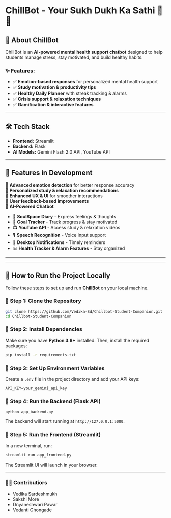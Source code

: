 
# ChillBot - Your Sukh Dukh Ka Sathi 🤖💙  

## 🚀 About ChillBot  
ChillBot is an **AI-powered mental health support chatbot** designed to help students manage stress, stay motivated, and build healthy habits.  

### ✨ Features:  
- ✅ **Emotion-based responses** for personalized mental health support  
- ✅ **Study motivation & productivity tips**  
- ✅ **Healthy Daily Planner** with streak tracking & alarms  
- ✅ **Crisis support & relaxation techniques**  
- ✅ **Gamification & interactive features**  

---

## 🛠 Tech Stack  
- **Frontend:** Streamlit  
- **Backend:** Flask  
- **AI Models:** Gemini Flash 2.0 API, YouTube API  

---

## 🎯 Features in Development  
🔹 **Advanced emotion detection** for better response accuracy  
🔹 **Personalized study & relaxation recommendations**  
🔹 **Enhanced UX & UI** for smoother interactions  
🔹 **User feedback-based improvements**  
🔹 **AI-Powered Chatbot**  
   - 📖 **SoulSpace Diary** - Express feelings & thoughts  
   - 🎯 **Goal Tracker** - Track progress & stay motivated  
   - 📺 **YouTube API** - Access study & relaxation videos  
   - 🎙 **Speech Recognition** - Voice input support  
   - 🔔 **Desktop Notifications** - Timely reminders  
   - 📊 **Health Tracker & Alarm Features** - Stay organized  

---

---

## 📌 How to Run the Project Locally  
Follow these steps to set up and run **ChillBot** on your local machine.  

### 🔹 Step 1: Clone the Repository
```bash
git clone https://github.com/Vedika-Sd/Chillbot-Student-Companion.git
cd Chillbot-Student-Companion
```

### 🔹 Step 2: Install Dependencies  
Make sure you have **Python 3.8+** installed. Then, install the required packages:  
```bash
pip install -r requirements.txt
```

### 🔹 Step 3: Set Up Environment Variables  
Create a `.env` file in the project directory and add your API keys:  
```plaintext
API_KEY=your_gemini_api_key
```

### 🔹 Step 4: Run the Backend (Flask API)
```bash
python app_backend.py
```
The backend will start running at `http://127.0.0.1:5000`.

### 🔹 Step 5: Run the Frontend (Streamlit)
In a new terminal, run:
```bash
streamlit run app_frontend.py
```
The Streamlit UI will launch in your browser.

---

### 👨‍💻 Contributiors
- Vedika Sardeshmukh
- Sakshi More
- Dnyaneshwari Pawar
- Vedanti Ghongade

